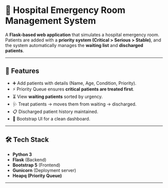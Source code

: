 # 🏥 Hospital Emergency Room Management System

A **Flask-based web application** that simulates a hospital emergency room.
Patients are added with a **priority system (Critical > Serious > Stable)**, 
and the system automatically manages the **waiting list** and **discharged patients**.

---

## 🚀 Features
- ➕ Add patients with details (Name, Age, Condition, Priority).
- ⚡ Priority Queue ensures **critical patients are treated first**.
- ⏳ View **waiting patients** sorted by urgency.
- 🩺 Treat patients → moves them from waiting → discharged.
- 📋 Discharged patient history maintained.
- 🎨 Bootstrap UI for a clean dashboard.

---

## 🛠️ Tech Stack
- **Python 3**
- **Flask** (Backend)
- **Bootstrap 5** (Frontend)
- **Gunicorn** (Deployment server)
- **Heapq (Priority Queue)**

---

